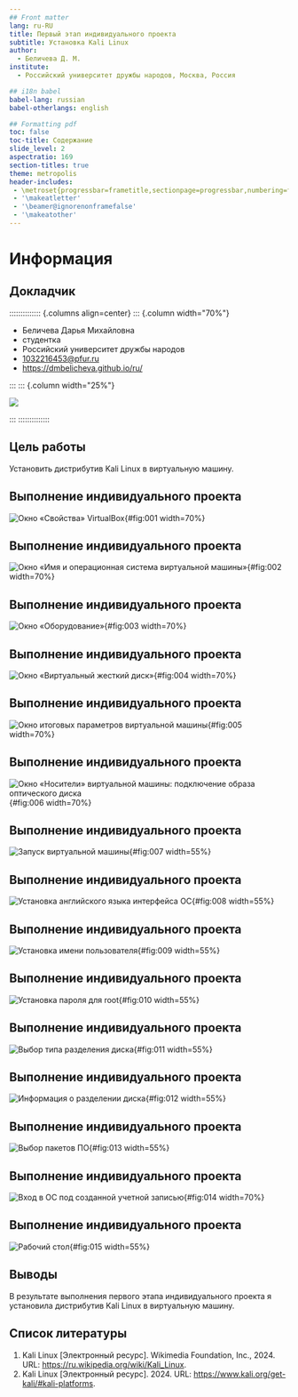 ```yaml
---
## Front matter
lang: ru-RU
title: Первый этап индивидуального проекта
subtitle: Установка Kali Linux
author:
  - Беличева Д. М.
institute:
  - Российский университет дружбы народов, Москва, Россия

## i18n babel
babel-lang: russian
babel-otherlangs: english

## Formatting pdf
toc: false
toc-title: Содержание
slide_level: 2
aspectratio: 169
section-titles: true
theme: metropolis
header-includes:
 - \metroset{progressbar=frametitle,sectionpage=progressbar,numbering=fraction}
 - '\makeatletter'
 - '\beamer@ignorenonframefalse'
 - '\makeatother'
---
```


# Информация

## Докладчик

:::::::::::::: {.columns align=center}
::: {.column width="70%"}

  * Беличева Дарья Михайловна
  * студентка
  * Российский университет дружбы народов
  * [1032216453@pfur.ru](mailto:1032216453@pfur.ru)
  * <https://dmbelicheva.github.io/ru/>

:::
::: {.column width="25%"}

![](./image/belicheva.jpg)

:::
::::::::::::::

## Цель работы

Установить дистрибутив Kali Linux в виртуальную машину.

## Выполнение индивидуального проекта

![Окно «Свойства» VirtualBox](image/1.png){#fig:001 width=70%}

## Выполнение индивидуального проекта

![Окно «Имя и операционная система виртуальной машины»](image/2.png){#fig:002 width=70%}

## Выполнение индивидуального проекта

![Окно «Оборудование»](image/3.png){#fig:003 width=70%}

## Выполнение индивидуального проекта

![Окно «Виртуальный жесткий диск»](image/4.png){#fig:004 width=70%}

## Выполнение индивидуального проекта

![Окно итоговых параметров виртуальной машины](image/5.png){#fig:005 width=70%}

## Выполнение индивидуального проекта

![Окно «Носители» виртуальной машины: подключение образа оптического диска](image/6.png){#fig:006 width=70%}

## Выполнение индивидуального проекта

![Запуск виртуальной машины](image/7.png){#fig:007 width=55%}

## Выполнение индивидуального проекта

![Установка английского языка интерфейса ОС](image/8.png){#fig:008 width=55%}

## Выполнение индивидуального проекта

![Установка имени пользователя](image/9.png){#fig:009 width=55%}

## Выполнение индивидуального проекта

![Установка пароля для root](image/10.png){#fig:010 width=55%}

## Выполнение индивидуального проекта

![Выбор типа разделения диска](image/11.png){#fig:011 width=55%}

## Выполнение индивидуального проекта

![Информация о разделении диска](image/12.png){#fig:012 width=55%}

## Выполнение индивидуального проекта

![Выбор пакетов ПО](image/13.png){#fig:013 width=55%}

## Выполнение индивидуального проекта

![Вход в ОС под созданной учетной записью](image/14.png){#fig:014 width=70%}

## Выполнение индивидуального проекта

![Рабочий стол](image/15.png){#fig:015 width=55%}

## Выводы

В результате выполнения первого этапа индивидуального проекта я установила дистрибутив Kali Linux в виртуальную машину.

## Список литературы

1. Kali Linux [Электронный ресурс]. Wikimedia Foundation, Inc., 2024. URL: https://ru.wikipedia.org/wiki/Kali_Linux.
2. Kali Linux [Электронный ресурс]. 2024. URL: https://www.kali.org/get-kali/#kali-platforms.
